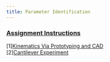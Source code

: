 ```yaml
---
title: Parameter Identification
---
```


### [Assignment Instructions](https://egr557.github.io/assignments/dynamics-ii-prep.html)

[1][Kinematics Via Prototyping and CAD](FEA.pdf)\
[2][Cantilever Experiment](CantileverBeam)



